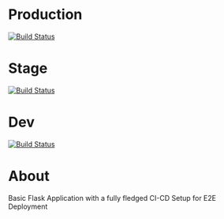 # Production
[![Build Status](http://64.227.128.144:8080/buildStatus/icon?job=PythonE2E%2Fmain)](http://64.227.128.144:8080/job/PythonE2E/job/main/)

# Stage
[![Build Status](http://64.227.128.144:8080/buildStatus/icon?job=PythonE2E%2Fstage)](http://64.227.128.144:8080/job/PythonE2E/job/stage/)

# Dev
[![Build Status](http://64.227.128.144:8080/buildStatus/icon?job=PythonE2E%2Fdev)](http://64.227.128.144:8080/job/PythonE2E/job/dev/)

# About
Basic Flask Application with a fully fledged CI-CD Setup for E2E Deployment
